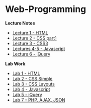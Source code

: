# Web-Programming

**Lecture Notes**

 - [Lecture 1 - HTML](https://unexpected-fin-7b2.notion.site/Lecture-1-2438ec6e40e84b37924bf5c413653518)
 - [Lecture 2 - CSS part1](https://unexpected-fin-7b2.notion.site/Lecture-2-0e0ce94d466b422d9c08c925bcd4ee97)
 - [Lecture 3 - CSS3](https://unexpected-fin-7b2.notion.site/Lecture-3-76f95f656fbf4413a863ae2f96da13ab)
 - [Lectures 4-5 - Javascript](https://unexpected-fin-7b2.notion.site/Lectures-4-5-Javascript-c0c96e534526433d81fcfa4724b27009)
 - [Lecture 6 - jQuery](https://unexpected-fin-7b2.notion.site/jQuery-336bf3b4398744e9b5f3a8b3f2761673)

**Lab Work**
- [Lab 1 - HTML](https://github.com/DiaconuAna/Web-Programming/tree/main/Laboratory%201)
- [Lab 2 - CSS Simple](https://github.com/DiaconuAna/Web-Programming/tree/main/Laboratory%202)
- [Lab 3 - CSS Layouts](https://github.com/DiaconuAna/Web-Programming/tree/main/Laboratory%203)
- [Lab 4 - Javascript](https://github.com/DiaconuAna/Web-Programming/tree/main/Laboratory%204)
- [Lab 5 - jQuery](https://github.com/DiaconuAna/Web-Programming/tree/main/Laboratory%205)
- [Lab 7 - PHP, AJAX, JSON](https://github.com/DiaconuAna/Web-Programming/tree/main/Laboratory%207)
